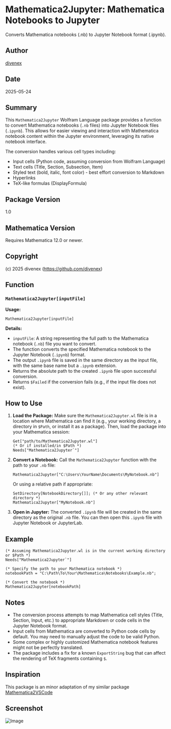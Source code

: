 # Mathematica2Jupyter: Mathematica Notebooks to Jupyter

Converts Mathematica notebooks (.nb) to Jupyter Notebook format (.ipynb).

## Author

[divenex](https://github.com/divenex)

## Date

2025-05-24

## Summary

This `Mathematica2Jupyter` Wolfram Language package provides a function to convert Mathematica notebooks (`.nb` files) into Jupyter Notebook files (`.ipynb`). This allows for easier viewing and interaction with Mathematica notebook content within the Jupyter environment, leveraging its native notebook interface.

The conversion handles various cell types including:
*   Input cells (Python code, assuming conversion from Wolfram Language)
*   Text cells (Title, Section, Subsection, Item)
*   Styled text (bold, italic, font color) - best effort conversion to Markdown
*   Hyperlinks
*   TeX-like formulas (DisplayFormula)

## Package Version

1.0

## Mathematica Version

Requires Mathematica 12.0 or newer.

## Copyright

(c) 2025 divenex (https://github.com/divenex)

## Function

### `Mathematica2Jupyter[inputFile]`

**Usage:**

`Mathematica2Jupyter[inputFile]`

**Details:**

*   `inputFile`: A string representing the full path to the Mathematica notebook (`.nb`) file you want to convert.
*   The function converts the specified Mathematica notebook to the Jupyter Notebook (`.ipynb`) format.
*   The output `.ipynb` file is saved in the same directory as the input file, with the same base name but a `.ipynb` extension.
*   Returns the absolute path to the created `.ipynb` file upon successful conversion.
*   Returns `$Failed` if the conversion fails (e.g., if the input file does not exist).

## How to Use

1.  **Load the Package:**
    Make sure the `Mathematica2Jupyter.wl` file is in a location where Mathematica can find it (e.g., your working directory, a directory in `$Path`, or install it as a package).
    Then, load the package into your Mathematica session:
    ```wolfram
    Get["path/to/Mathematica2Jupyter.wl"] 
    (* Or if installed/in $Path *)
    Needs["Mathematica2Jupyter`"]
    ```

2.  **Convert a Notebook:**
    Call the `Mathematica2Jupyter` function with the path to your `.nb` file:
    ```wolfram
    Mathematica2Jupyter["C:\Users\YourName\Documents\MyNotebook.nb"]
    ```
    Or using a relative path if appropriate:
    ```wolfram
    SetDirectory[NotebookDirectory[]]; (* Or any other relevant directory *)
    Mathematica2Jupyter["MyNotebook.nb"]
    ```

3.  **Open in Jupyter:**
    The converted `.ipynb` file will be created in the same directory as the original `.nb` file. You can then open this `.ipynb` file with Jupyter Notebook or JupyterLab.

## Example

```wolfram
(* Assuming Mathematica2Jupyter.wl is in the current working directory or $Path *)
Needs["Mathematica2Jupyter`"]

(* Specify the path to your Mathematica notebook *)
notebookPath = "C:\Path\To\Your\Mathematica\Notebooks\Example.nb";

(* Convert the notebook *)
Mathematica2Jupyter[notebookPath]
```

## Notes

*   The conversion process attempts to map Mathematica cell styles (Title, Section, Input, etc.) to appropriate Markdown or code cells in the Jupyter Notebook format.
*   Input cells from Mathematica are converted to Python code cells by default. You may need to manually adjust the code to be valid Python.
*   Some complex or highly customized Mathematica notebook features might not be perfectly translated.
*   The package includes a fix for a known `ExportString` bug that can affect the rendering of TeX fragments containing `$`.

## Inspiration

This package is an minor adaptation of my similar package [Mathematica2VSCode](https://github.com/divenex/mathematica2vscode)

## Screenshot

![Image](https://i.sstatic.net/yrRsLjb0.png)
